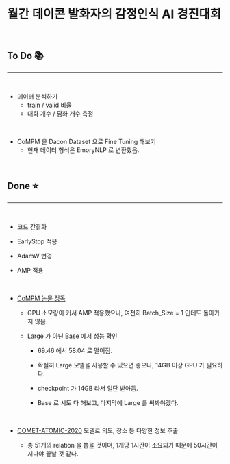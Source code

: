 # 월간 데이콘 발화자의 감정인식 AI 경진대회

<br>

## To Do 📚
----

<br>

- 데이터 분석하기
    + train / valid 비율
    + 대화 개수 / 담화 개수 측정

<br>

- CoMPM 을 Dacon Dataset 으로 Fine Tuning 해보기
    + 현재 데이터 형식은 EmoryNLP 로 변환했음.

<br>

## Done ⭐
----

<br>

- 코드 간결화

- EarlyStop 적용

- AdamW 변경

- AMP 적용

<br>


- [CoMPM 논문 정독](https://heygeronimo.tistory.com/32)

    + GPU 소모량이 커서 AMP 적용했으나, 여전히 Batch_Size = 1 인데도 돌아가지 않음.

    + Large 가 아닌 Base 에서 성능 확인

        * 69.46 에서 58.04 로 떨어짐.

        * 확실히 Large 모델을 사용할 수 있으면 좋으나, 14GB 이상 GPU 가 필요하다.

        * checkpoint 가 14GB 라서 일단 받아둠.

        * Base 로 시도 다 해보고, 마지막에 Large 를 써봐야겠다.

<br>

- [COMET-ATOMIC-2020](https://github.com/allenai/comet-atomic-2020) 모델로 의도, 장소 등 다양한 정보 추출

    + 총 51개의 relation 을 뽑을 것이며, 1개당 1시간이 소요되기 때문에 50시간이 지나야 끝날 것 같다.